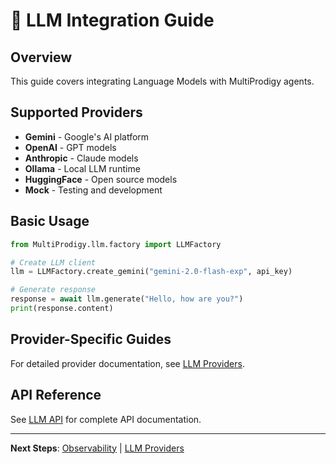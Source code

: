 # 🧠 LLM Integration Guide

## Overview

This guide covers integrating Language Models with MultiProdigy agents.

## Supported Providers

- **Gemini** - Google's AI platform
- **OpenAI** - GPT models
- **Anthropic** - Claude models
- **Ollama** - Local LLM runtime
- **HuggingFace** - Open source models
- **Mock** - Testing and development

## Basic Usage

```python
from MultiProdigy.llm.factory import LLMFactory

# Create LLM client
llm = LLMFactory.create_gemini("gemini-2.0-flash-exp", api_key)

# Generate response
response = await llm.generate("Hello, how are you?")
print(response.content)
```

## Provider-Specific Guides

For detailed provider documentation, see [LLM Providers](../llm/).

## API Reference

See [LLM API](../api/llm.md) for complete API documentation.

---

**Next Steps**: [Observability](observability.md) | [LLM Providers](../llm/)